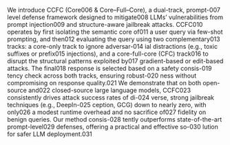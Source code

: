 We introduce CCFC (Core006
& Core–Full–Core), a dual-track, prompt-007
level defense framework designed to mitigate008
LLMs’ vulnerabilities from prompt injection009
and structure-aware jailbreak attacks. CCFC010
operates by first isolating the semantic core of011
a user query via few-shot prompting, and then012
evaluating the query using two complementary013
tracks: a core-only track to ignore adversar-014
ial distractions (e.g., toxic suffixes or prefix015
injections), and a core-full-core (CFC) track016
to disrupt the structural patterns exploited by017
gradient-based or edit-based attacks. The final018
response is selected based on a safety consis-019
tency check across both tracks, ensuring robust-020
ness without compromising on response quality.021
We demonstrate that on both open-source and022
closed-source large language models, CCFC023
consistently drives attack success rates of di-024
verse, strong jailbreak techniques (e.g., DeepIn-025
ception, GCG) down to nearly zero, with only026
a modest runtime overhead and no sacrifice of027
fidelity on benign queries. Our method consis-028
tently outperforms state-of-the-art prompt-level029
defenses, offering a practical and effective so-030
lution for safer LLM deployment.031
